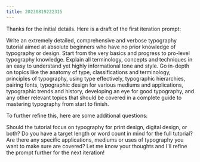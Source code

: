 ```yaml
---
title: 20230819222315 
---
```


Thanks for the initial details. Here is a draft of the first iteration prompt:

Write an extremely detailed, comprehensive and verbose typography tutorial aimed at absolute beginners who have no prior knowledge of typography or design. Start from the very basics and progress to pro-level typography knowledge. Explain all terminology, concepts and techniques in an easy to understand yet highly informational tone and style. Go in-depth on topics like the anatomy of type, classifications and terminology, principles of typography, using type effectively, typographic hierarchies, pairing fonts, typographic design for various mediums and applications, typographic trends and history, developing an eye for good typography, and any other relevant topics that should be covered in a complete guide to mastering typography from start to finish.

To further refine this, here are some additional questions:

Should the tutorial focus on typography for print design, digital design, or both?
Do you have a target length or word count in mind for the full tutorial?
Are there any specific applications, mediums or uses of typography you want to make sure are covered?
Let me know your thoughts and I'll refine the prompt further for the next iteration!